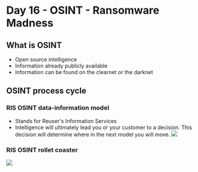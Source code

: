 # Day 16 - OSINT - Ransomware Madness


## What is OSINT

- Open source intelligence
- Information already publicly available
- Information can be found on the clearnet or the darknet

## OSINT process cycle

### RIS OSINT data-information model
- Stands for Reuser's Information Services
- Intelligence will ultimately lead you or your customer to a decision. This decision will determine where in the next model you will move.
![](https://i.imgur.com/75PzUzy.png)

### RIS OSINT rollet coaster 
![](https://i.imgur.com/KBYOZRz.png)
